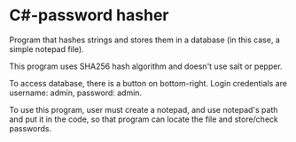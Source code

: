 # C#-password hasher
Program that hashes strings and stores them in a database (in this case, a simple notepad file).

This program uses SHA256 hash algorithm and doesn't use salt or pepper.

To access database, there is a button on bottom-right. Login credentials are username: admin, password: admin.

To use this program, user must create a notepad, and use notepad's path and put it in the code, so that program can locate the file
and store/check passwords.
